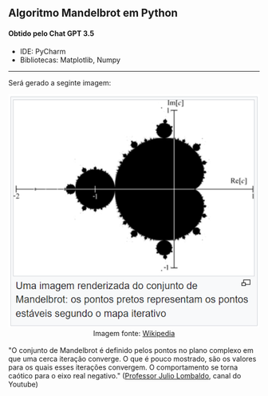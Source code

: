 ## Algoritmo Mandelbrot em Python
#### Obtido pelo Chat GPT 3.5

* IDE: PyCharm
* Bibliotecas: Matplotlib, Numpy

---
Será gerado a seginte imagem:

<div align="center">
  <img width="auto" title="imagem_algoritmo" src="https://github.com/mateuslph/algoritmo-mandelbrot-python/blob/main/imgs/fonte_Winkipedia.png"/>
<div>
<div align="center">
  Imagem fonte: <a href="https://pt.wikipedia.org">Wikipedia</a>
</div>
<br/>
<div align="left">
  "O conjunto de Mandelbrot é definido pelos pontos no plano complexo em que uma cerca iteração converge. O que é pouco mostrado, são os valores para os quais esses iterações convergem. O comportamento se torna caótico para o eixo real negativo." (<a href="https://www.youtube.com/@ProfessorJulioLombaldo">Professor Julio Lombaldo</a>, canal do Youtube)
</div>
